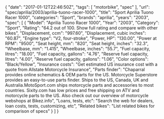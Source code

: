 {
    "date": "2017-01-12T22:46:50Z",
    "tags": [
        "motorbike",
        "spec"
    ],
    "url": "spec\/aprilia\/2003\/aprilia-tuono-racer-1000",
    "title": "Sport Aprilia Tuono Racer 1000",
    "categories": "Sport",
    "brands": "aprilia",
    "years": "2003",
    "spec": [
        {
            "Model": "Aprilia Tuono Racer 1000",
            "Year": "2003",
            "Category": "Sport",
            "Rating": "64.2 out of 100. Show full rating and compare with other bikes",
            "Displacement, ccm": "997.60",
            "Displacement, cubic inches": "60.87",
            "Engine type": "V2, four-stroke",
            "Power, HP": "130.00",
            "Power at RPM": "9500",
            "Seat height, mm": "820",
            "Seat height, inches": "32.3",
            "Wheelbase, mm": "1.415",
            "Wheelbase, inches": "55.7",
            "Fuel capacity, litres": "18.00",
            "Fuel capacity, gallons": "4.76",
            "Reserve fuel capacity, litres": "4.00",
            "Reserve fuel capacity, gallons": "1.06",
            "Color options": "Black\/Yellow",
            "Insurance costs": "Get estimated US insurance cost with a quote from Allstate Motorcycle Insurance",
            "Parts finder": "Chaparral provides online schematics & OEM parts for the US.   Motorcycle Superstore provides an easy-to-use parts finder. Ships to the US, Canada, UK and Australia.MotoSport.com ships motorcycle parts and accessories to most countries.    Sixity.com has low prices and free shipping on ATV and motorcycle parts to the US. Also check out our overview of motorcycle webshops at Bikez.info",
            "Loans, tests, etc": "Search the web for dealers, loan costs, tests, customizing, etc",
            "Related bikes": "List related bikes for comparison of specs"
        }
    ]
}